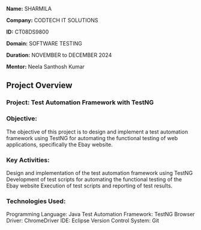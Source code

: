 **Name:** SHARMILA

**Company:** CODTECH IT SOLUTIONS

**ID:** CT08DS9800

**Domain:** SOFTWARE TESTING

**Duration:** NOVEMBER to DECEMBER 2024

**Mentor:** Neela Santhosh Kumar

## Project Overview

### Project: Test Automation Framework with TestNG

### Objective:
The objective of this project is to design and implement a test automation framework using TestNG for automating the functional testing of web applications, specifically the Ebay website.

### Key Activities:
Design and implementation of the test automation framework using TestNG
Development of test scripts for automating the functional testing of the Ebay website
Execution of test scripts and reporting of test results.

### Technologies Used:
Programming Language: Java
Test Automation Framework: TestNG
Browser Driver: ChromeDriver
IDE: Eclipse
Version Control System: Git
